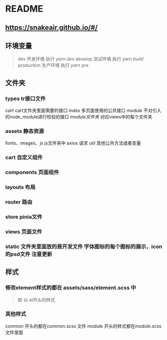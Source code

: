 # README

## https://snakeair.github.io/#/

## 环境变量

> dev 开发环境  执行 *yarn dev*
> develop 测试环境 执行 *yarn build*
> production 生产环境 执行 *yarn pre*

## 文件夹
### types  tr接口文件
*cart*  cart文件夹里面需要的接口
*index*  多页面使用的公共接口
*module* 不对引入的node_module进行校验的接口
*module文件夹* 对应views中的每个文件夹

### assets 静态资源
fonts、images、js
js文件夹中 axios 请求  util 其他公共方法或者变量

### cart 自定义组件
### components 页面组件
### layouts 布局
### router 路由
### store pinia文件
### views 页面文件

### static 文件夹里面放的是开发文件 字体图标的每个图标的展示，icon的psd文件 注意更新


## 样式
### 修改element样式的都在 assets/sass/element.scss 中
> 即 以 el开头的样式

### 其他样式
common 开头的都在common.scss 文件
module 开头的样式都在module.scss 文件里面


